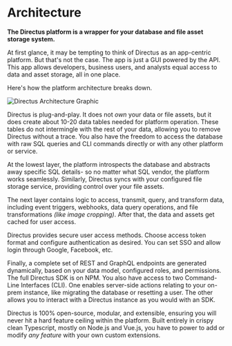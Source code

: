 # Architecture

**The Directus platform is a wrapper for your database and file asset storage system.**

At first glance, it may be tempting to think of Directus as an app-centric platform. But that's not the case. The app is
just a GUI powered by the API. This app allows developers, business users, and analysts equal access to data and asset
storage, all in one place.

Here's how the platform architecture breaks down.

![Directus Architecture Graphic](https://cdn.directus.io/docs/v9/getting-started/architecture/architecture-20220512/directus-architecture-20220512A.webp)

Directus is plug-and-play. It does not _own_ your data or file assets, but it does create about 10-20 data tables needed
for platform operation. These tables do not intermingle with the rest of your data, allowing you to remove Directus
without a trace. You also have the freedom to access the database with raw SQL queries and CLI commands directly or with
any other platform or service.

At the lowest layer, the platform introspects the database and abstracts away specific SQL details- so no matter what
SQL vendor, the platform works seamlessly. Similarly, Directus syncs with your configured file storage service,
providing control over your file assets.

The next layer contains logic to access, transmit, query, and transform data, including event triggers, webhooks, data
query operations, and file transformations _(like image cropping)_. After that, the data and assets get cached for user
access.

Directus provides secure user access methods. Choose access token format and configure authentication as desired. You
can set SSO and allow login through Google, Facebook, etc.

Finally, a complete set of REST and GraphQL endpoints are generated dynamically, based on your data model, configured
roles, and permissions. The full Directus SDK is on NPM. You also have access to two Command-Line Interfaces (CLI). One
enables server-side actions relating to your on-prem instance, like migrating the database or resetting a user. The
other allows you to interact with a Directus instance as you would with an SDK.

Directus is 100% open-source, modular, and extensible, ensuring you will never hit a hard feature ceiling within the
platform. Built entirely in crispy clean Typescript, mostly on Node.js and Vue.js, you have to power to add or modify
_any feature_ with your own custom extensions.
